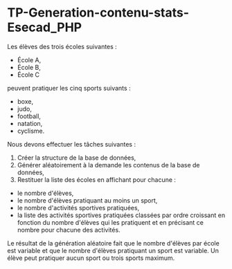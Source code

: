 # TP-Generation-contenu-stats-Esecad_PHP

Les élèves des trois écoles suivantes :  
- École A,
- École B,
- École C

  
peuvent pratiquer les cinq sports suivants :  
- boxe,
- judo,
- football,
- natation,
- cyclisme.

Nous devons effectuer les tâches suivantes :  
  
1. Créer la structure de la base de données,  
2. Générer aléatoirement à la demande les contenus de la base de données,
3. Restituer la liste des écoles en affichant pour chacune : 
  - le nombre d'élèves,
  - le nombre d'élèves pratiquant au moins un sport,
  - le nombre d'activités sportives pratiquées,
  - la liste des activités sportives pratiquées classées par ordre croissant en fonction du nombre d'élèves qui les pratiquent et en précisant ce nombre pour chacune des activités.
  
Le résultat de la génération aléatoire fait que le nombre d'élèves par école est variable et que le nombre d'élèves pratiquant un sport est variable. Un élève peut pratiquer aucun sport ou trois sports maximum.
